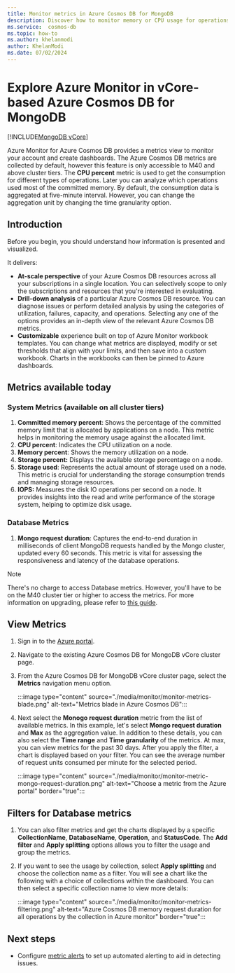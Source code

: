 ```yaml
---
title: Monitor metrics in Azure Cosmos DB for MongoDB 
description: Discover how to monitor memory or CPU usage for operations in Azure Cosmos DB. Account owners can identify resource-intensive operations.
ms.service:  cosmos-db
ms.topic: how-to
ms.author: khelanmodi
author: KhelanModi
ms.date: 07/02/2024
---
```


# Explore Azure Monitor in vCore-based Azure Cosmos DB for MongoDB
[!INCLUDE[MongoDB vCore](~/reusable-content/ce-skilling/azure/includes/cosmos-db/includes/appliesto-mongodb-vcore.md)]

Azure Monitor for Azure Cosmos DB provides a metrics view to monitor your account and create dashboards. The Azure Cosmos DB metrics are collected by default, however this feature is only accessible to M40 and above cluster tiers. The **CPU  percent** metric is used to get the consumption for different types of operations. Later you can analyze which operations used most of the committed memory. By default, the consumption data is aggregated at five-minute interval. However, you can change the aggregation unit by changing the time granularity option.

## Introduction

Before you begin, you should understand how information is presented and visualized.

It delivers:

* **At-scale perspective** of your Azure Cosmos DB resources across all your subscriptions in a single location. You can selectively scope to only the subscriptions and resources that you're interested in evaluating.
* **Drill-down analysis** of a particular Azure Cosmos DB resource. You can diagnose issues or perform detailed analysis by using the categories of utilization, failures, capacity, and operations. Selecting any one of the options provides an in-depth view of the relevant Azure Cosmos DB metrics.
* **Customizable** experience built on top of Azure Monitor workbook templates. You can change what metrics are displayed, modify or set thresholds that align with your limits, and then save into a custom workbook. Charts in the workbooks can then be pinned to Azure dashboards.

## Metrics available today
### System Metrics (available on all cluster tiers)
1. **Committed memory percent**: Shows the percentage of the committed memory limit that is allocated by applications on a node. This metric helps in monitoring the memory usage against the allocated limit.
1. **CPU percent**: Indicates the CPU utilization on a node. 
1. **Memory percent**: Shows the memory utilization on a node. 
1. **Storage percent:** Displays the available storage percentage on a node. 
1. **Storage used**: Represents the actual amount of storage used on a node. This metric is crucial for understanding the storage consumption trends and managing storage resources.
1. **IOPS:** Measures the disk IO operations per second on a node. It provides insights into the read and write performance of the storage system, helping to optimize disk usage.

### Database Metrics 
1. **Mongo request duration**: Captures the end-to-end duration in milliseconds of client MongoDB requests handled by the Mongo cluster, updated every 60 seconds. This metric is vital for assessing the responsiveness and latency of the database operations.

>[!NOTE]
>There's no charge to access Database metrics. However, you'll have to be on the M40 cluster tier or higher to access the metrics. For more information on upgrading, please refer to [this guide](./how-to-scale-cluster.md).


## View Metrics

1. Sign in to the [Azure portal](https://portal.azure.com).

2. Navigate to the existing Azure Cosmos DB for MongoDB vCore cluster page.

3. From the Azure Cosmos DB for MongoDB vCore cluster page, select the **Metrics** navigation menu option.

   :::image type="content" source="./media/monitor/monitor-metrics-blade.png" alt-text="Metrics blade in Azure Cosmos DB":::

1. Next select the **Monogo request duration** metric from the list of available metrics. In this example, let's select **Mongo request duration** and **Max** as the aggregation value. In addition to these details, you can also select the **Time range** and **Time granularity** of the metrics. At max, you can view metrics for the past 30 days.  After you apply the filter, a chart is displayed based on your filter. You can see the average number of request units consumed per minute for the selected period.  

   :::image type="content" source="./media/monitor/monitor-metric-mongo-request-duration.png" alt-text="Choose a metric from the Azure portal" border="true":::

## Filters for Database metrics

1. You can also filter metrics and get the charts displayed by a specific **CollectionName**, **DatabaseName**, **Operation**, and **StatusCode**. The **Add filter** and **Apply splitting** options allows you to filter the usage and group the metrics.

1. If you want to see the usage by collection, select **Apply splitting** and choose the collection name as a filter. You will see a chart like the following with a choice of collections within the dashboard. You can then select a specific collection name to view more details:

   :::image type="content" source="./media/monitor/monitor-metrics-filtering.png" alt-text="Azure Cosmos DB memory request duration for all operations by the collection in Azure monitor" border="true":::

## Next steps

* Configure [metric alerts](../../../azure-monitor/alerts/alerts-metric.md) to set up automated alerting to aid in detecting issues.